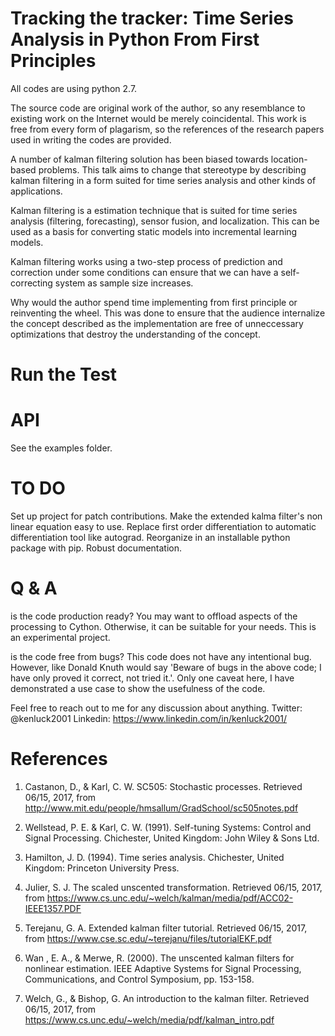 # Tracking the tracker: Time Series Analysis in Python From First Principles

All codes are using python 2.7.

The source code are original work of the author, so any resemblance to existing work on the Internet would be merely coincidental. This work is free from every form of plagarism, so the references of the research papers used in writing the codes are provided.

A number of kalman filtering solution has been biased towards location-based problems. This talk aims to change that stereotype by describing kalman filtering in a form suited for time series analysis and other kinds of applications.

Kalman filtering is a estimation technique that is suited for time series analysis (filtering, forecasting), sensor fusion, and localization. This can be used as a basis for converting static models into incremental learning models.

Kalman filtering works using a two-step process of prediction and correction under some conditions can ensure that we can have a self-correcting system as sample size increases.


Why would the author spend time implementing from first principle or reinventing the wheel. This was done to ensure that the audience internalize the concept described as the implementation are free of unneccessary optimizations that destroy the understanding of the concept.

# Run the Test


# API
See the examples folder.

# TO DO
Set up project for patch contributions.
Make the extended kalma filter's non linear equation easy to use.
Replace first order differentiation to automatic differentiation tool like autograd.
Reorganize in an installable python package with pip.
Robust documentation.


# Q & A

is the code production ready?
You may want to offload aspects of the processing to Cython. Otherwise, it can be suitable for your needs. This is an experimental project.

is the code free from bugs?
This code does not have any intentional bug. However, like Donald Knuth would say 'Beware of bugs in the above code; I have only proved it correct, not tried it.'. Only one caveat here, I have demonstrated a use case to show the usefulness of the code.


Feel free to reach out to me for any discussion about anything.
Twitter:  @kenluck2001
Linkedin: https://www.linkedin.com/in/kenluck2001/


# References

1. Castanon, D., & Karl, C. W. SC505: Stochastic processes. Retrieved 06/15, 2017, from http://www.mit.edu/people/hmsallum/GradSchool/sc505notes.pdf

2. Wellstead, P. E. & Karl, C. W. (1991). Self-tuning Systems: Control and Signal Processing. Chichester, United Kingdom: John Wiley & Sons Ltd.

3. Hamilton, J. D. (1994). Time series analysis. Chichester, United Kingdom: Princeton University Press.

4. Julier, S. J. The scaled unscented transformation. Retrieved 06/15, 2017, from https://www.cs.unc.edu/~welch/kalman/media/pdf/ACC02-IEEE1357.PDF

5. Terejanu, G. A. Extended kalman filter tutorial. Retrieved 06/15, 2017, from https://www.cse.sc.edu/~terejanu/files/tutorialEKF.pdf

6. Wan , E. A., & Merwe, R. (2000). The unscented kalman filters for nonlinear estimation. IEEE Adaptive Systems for Signal Processing, Communications, and Control Symposium, pp. 153-158.

7. Welch, G., & Bishop, G. An introduction to the kalman filter. Retrieved 06/15, 2017, from https://www.cs.unc.edu/~welch/media/pdf/kalman_intro.pdf 
